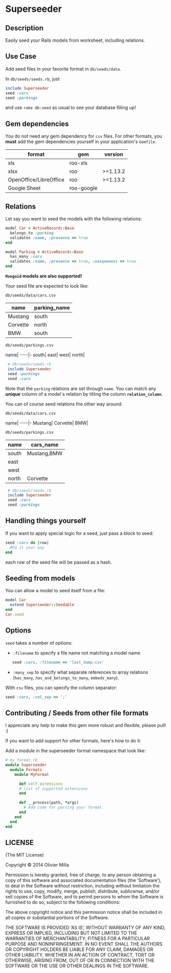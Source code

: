Superseeder
===========

Description
-----------
Easily seed your Rails models from worksheet, including relations.

Use Case
-----------
Add seed files in your favorite format in `db/seeds/data`.

In `db/seeds/seeds.rb`, just

```ruby
include Superseeder
seed :cars
seed :parkings
```

and use `rake db:seed` as usual to see your database filling up!

Gem dependencies
----------------
You do not need any gem dependency for `csv` files.
For other formats, you **must** add the gem dependencies yourself in your application's `Gemfile`.

format|gem|version
------|---|-------
xls|roo-xls|
xlsx|roo|>=1.13.2
OpenOffice/LibreOffice|roo|>=1.13.2
Google Sheet|roo-google|

Relations
-------------
Let say you want to seed the models with the following relations:

```ruby
model Car < ActiveRecord::Base
  belongs_to :parking
  validates :name, :presence => true
end

model Parking < ActiveRecord::Base
  has_many :cars
  validates :name, :presence => true, :uniqueness => true
end
```

**`Mongoid` models are also supported!**

Your seed file are expected to look like:

 `db/seeds/data/cars.csv`

 name|parking_name
 ----|------------
 Mustang|south
 Corvette|north
 BMW|south

 `db/seeds/parkings.csv`

 name|
 ----|-
 south|
 east|
 west|
 north|

```ruby
 # db/seeds/seeds.rb
 include Superseeder
 seed :parkings
 seed :cars
```

Note that the `parking` relations are set through `name`. You can match any **unique** column of a model\`s relation
by titling the column **`relation_column`**.

You can of course seed relations the other way around:

 `db/seeds/data/cars.csv`

 name|
 ----|-
 Mustang|
 Corvette|
 BMW|

 `db/seeds/parkings.csv`

 name|cars_name
 ----|----
 south|Mustang,BMW
 east|
 west|
 north|Corvette

```ruby
 # db/seeds/seeds.rb
 include Superseeder
 seed :cars
 seed :parkings
```

Handling things yourself
------------------------

If you want to apply special logic for a seed, just pass a block to seed:
```ruby
seed :cars do |row|
  #Do it your way
end
```
each row of the seed file will be passed as a hash.

Seeding from models
------------------------
You can allow a model to seed itself from a file:

```ruby
model Car
  extend Superseeder::Seedable
end
Car.seed
```

Options
------------------------
`seed` takes a number of options:
 * `:filename` to specify a file name not matching a model name

```ruby
   seed :cars, :filename => 'last_dump.csv'
```

 * `:many_sep` to specify what separate references to array relations (`has_many`, `has_and_belongs_to_many`, `embeds_many`).

With `csv` files, you can specify the column separator:
 ```ruby
 seed :cars, :col_sep => ';'
 ```

Contributing / Seeds from other file formats
------------------
I appreciate any help to make this gem more robust and flexible, please pull! :)

If you want to add support for other formats, here's how to do it:

Add a module in the superseeder format namespace that look like:

 ```ruby
 # my_format.rb
 module Superseeder
   module Formats
     module MyFormat

       def self.extensions
       # list of supported extensions
       end

       def __process(path, *args)
         # Add code for parsing your format.
       end
     end
   end
 end
```

LICENSE
-------

(The MIT License)

Copyright © 2014 Olivier Milla

Permission is hereby granted, free of charge, to any person obtaining a copy of
this software and associated documentation files (the ‘Software’), to deal in
the Software without restriction, including without limitation the rights to
use, copy, modify, merge, publish, distribute, sublicense, and/or sell copies of
the Software, and to permit persons to whom the Software is furnished to do so,
subject to the following conditions:

The above copyright notice and this permission notice shall be included in all
copies or substantial portions of the Software.

THE SOFTWARE IS PROVIDED ‘AS IS’, WITHOUT WARRANTY OF ANY KIND, EXPRESS OR
IMPLIED, INCLUDING BUT NOT LIMITED TO THE WARRANTIES OF MERCHANTABILITY, FITNESS
FOR A PARTICULAR PURPOSE AND NONINFRINGEMENT. IN NO EVENT SHALL THE AUTHORS OR
COPYRIGHT HOLDERS BE LIABLE FOR ANY CLAIM, DAMAGES OR OTHER LIABILITY, WHETHER
IN AN ACTION OF CONTRACT, TORT OR OTHERWISE, ARISING FROM, OUT OF OR IN
CONNECTION WITH THE SOFTWARE OR THE USE OR OTHER DEALINGS IN THE SOFTWARE.

